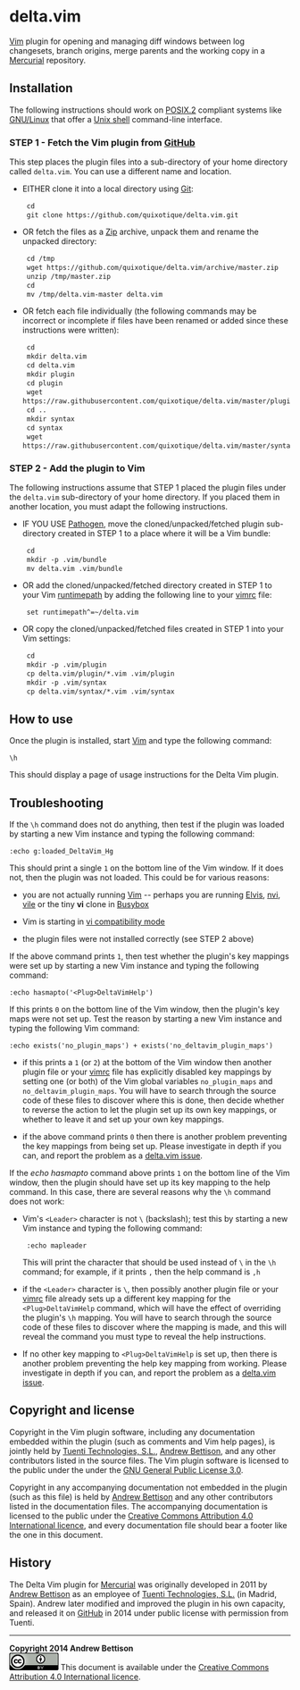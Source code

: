 delta.vim
=========

[Vim][] plugin for opening and managing diff windows between log changesets,
branch origins, merge parents and the working copy in a [Mercurial][]
repository.

Installation
------------

The following instructions should work on [POSIX.2][] compliant systems like
[GNU/Linux][] that offer a [Unix shell][] command-line interface.

### STEP 1 - Fetch the Vim plugin from [GitHub][delta.vim]

This step places the plugin files into a sub-directory of your home directory
called `delta.vim`.  You can use a different name and location.

 * EITHER clone it into a local directory using [Git][]:

        cd
        git clone https://github.com/quixotique/delta.vim.git

 * OR fetch the files as a [Zip][] archive, unpack them and rename the unpacked directory:

        cd /tmp
        wget https://github.com/quixotique/delta.vim/archive/master.zip
        unzip /tmp/master.zip
        cd
        mv /tmp/delta.vim-master delta.vim

 * OR fetch each file individually (the following commands may be incorrect or
   incomplete if files have been renamed or added since these instructions were
   written):

        cd
        mkdir delta.vim
        cd delta.vim
        mkdir plugin
        cd plugin
        wget https://raw.githubusercontent.com/quixotique/delta.vim/master/plugin/mercurial.vim
        cd ..
        mkdir syntax
        cd syntax
        wget https://raw.githubusercontent.com/quixotique/delta.vim/master/syntax/hglogcompact.vim

### STEP 2 - Add the plugin to Vim

The following instructions assume that STEP 1 placed the plugin files under the
`delta.vim` sub-directory of your home directory.  If you placed them in
another location, you must adapt the following instructions.

 * IF YOU USE [Pathogen][], move the cloned/unpacked/fetched plugin
   sub-directory created in STEP 1 to a place where it will be a Vim bundle:

        cd
        mkdir -p .vim/bundle
        mv delta.vim .vim/bundle

 * OR add the cloned/unpacked/fetched directory created in STEP 1 to your Vim
   [runtimepath][] by adding the following line to your [vimrc][] file:

        set runtimepath^=~/delta.vim

 * OR copy the cloned/unpacked/fetched files created in STEP 1 into your Vim
   settings:

        cd
        mkdir -p .vim/plugin
        cp delta.vim/plugin/*.vim .vim/plugin
        mkdir -p .vim/syntax
        cp delta.vim/syntax/*.vim .vim/syntax

How to use
----------

Once the plugin is installed, start [Vim][] and type the following command:

    \h

This should display a page of usage instructions for the Delta Vim plugin.

Troubleshooting
---------------

If the `\h` command does not do anything, then test if the plugin was loaded by
starting a new Vim instance and typing the following command:

    :echo g:loaded_DeltaVim_Hg

This should print a single `1` on the bottom line of the Vim window.  If it
does not, then the plugin was not loaded.  This could be for various reasons:

 * you are not actually running [Vim][] -- perhaps you are running [Elvis][],
   [nvi][], [vile][] or the tiny **vi** clone in [Busybox][]

 * Vim is starting in [vi compatibility mode][vim top 10]

 * the plugin files were not installed correctly (see STEP 2 above)

If the above command prints `1`, then test whether the plugin's key mappings
were set up by starting a new Vim instance and typing the following command:

    :echo hasmapto('<Plug>DeltaVimHelp')

If this prints `0` on the bottom line of the Vim window, then the plugin's key
maps were not set up.  Test the reason by starting a new Vim instance and
typing the following Vim command:

    :echo exists('no_plugin_maps') + exists('no_deltavim_plugin_maps')

 * if this prints a `1` (or `2`) at the bottom of the Vim window then another
   plugin file or your [vimrc][] file has explicitly disabled key mappings by
   setting one (or both) of the Vim global variables `no_plugin_maps` and
   `no_deltavim_plugin_maps`.  You will have to search through the source code of
   these files to discover where this is done, then decide whether to reverse
   the action to let the plugin set up its own key mappings, or whether to
   leave it and set up your own key mappings.

 * if the above command prints `0` then there is another problem preventing the
   key mappings from being set up.  Please investigate in depth if you can, and
   report the problem as a [delta.vim issue][].

If the *echo hasmapto* command above prints `1` on the bottom line of the Vim
window, then the plugin should have set up its key mapping to the help command.
In this case, there are several reasons why the `\h` command does not work:

 * Vim's `<Leader>` character is not `\` (backslash); test this by starting a
   new Vim instance and typing the following command:

        :echo mapleader

   This will print the character that should be used instead of `\` in the `\h`
   command; for example, if it prints `,` then the help command is `,h`

 * if the `<Leader>` character is `\`, then possibly another plugin file or
   your [vimrc][] file already sets up a different key mapping for the
   `<Plug>DeltaVimHelp` command, which will have the effect of overriding the
   plugin's `\h` mapping.  You will have to search through the source code of
   these files to discover where the mapping is made, and this will reveal the
   command you must type to reveal the help instructions.

 * If no other key mapping to `<Plug>DeltaVimHelp` is set up, then there is
   another problem preventing the help key mapping from working.  Please
   investigate in depth if you can, and report the problem as a [delta.vim
   issue][].

Copyright and license
---------------------

Copyright in the Vim plugin software, including any documentation embedded
within the plugin (such as comments and Vim help pages), is jointly held by
[Tuenti Technologies, S.L.][], [Andrew Bettison][], and any other contributors
listed in the source files.  The Vim plugin software is licensed to the public
under the under the [GNU General Public License 3.0][GPL3].

Copyright in any accompanying documentation not embedded in the plugin (such as
this file) is held by [Andrew Bettison][] and any other contributors listed in
the documentation files.  The accompanying documentation is licensed to the
public under the [Creative Commons Attribution 4.0 International licence][CC BY 4.0],
and every documentation file should bear a footer like the one in this
document.

History
-------

The Delta Vim plugin for [Mercurial][] was originally developed in 2011 by
[Andrew Bettison][] as an employee of [Tuenti Technologies, S.L.][] (in Madrid,
Spain).  Andrew later modified and improved the plugin in his own capacity, and
released it on [GitHub][delta.vim] in 2014 under public license with permission
from Tuenti.

-----
**Copyright 2014 Andrew Bettison**  
![CC-BY-4.0](./cc-by-4.0.png)
This document is available under the [Creative Commons Attribution 4.0 International licence][CC BY 4.0].

[delta.vim]: https://github.com/quixotique/delta.vim
[delta.vim issue]: https://github.com/quixotique/delta.vim/issues
[Vim]: http://www.vim.org/
[Mercurial]: http://mercurial.selenic.com/
[GPL3]: ./LICENSE-SOFTWARE.md
[CC BY 4.0]: ./LICENSE-DOCUMENTATION.md
[Tuenti Technologies, S.L.]: http://corporate.tuenti.com/en/corporate
[Andrew Bettison]: https://au.linkedin.com/in/andrewbettison
[POSIX.2]: http://en.wikipedia.org/wiki/POSIX
[Unix-like]: http://en.wikipedia.org/wiki/Unix-like
[GNU/Linux]: http://en.wikipedia.org/wiki/Linux
[Unix shell]: http://en.wikipedia.org/wiki/Unix_shell
[Git]: http://git-scm.com/
[Zip]: http://en.wikipedia.org/wiki/Zip_(file_format)
[Pathogen]: https://github.com/tpope/vim-pathogen
[runtimepath]: http://usevim.com/2012/12/28/vim-101-runtimepath/
[vimrc]: http://vim.wikia.com/wiki/Open_vimrc_file
[vim top 10]: http://www.oualline.com/vim/10/top_10.html
[Elvis]: http://elvis.the-little-red-haired-girl.org/whatiselvis/index.html
[nvi]: https://sites.google.com/a/bostic.com/keithbostic/vi
[vile]: http://invisible-island.net/vile/
[Busybox]: http://www.busybox.net/

